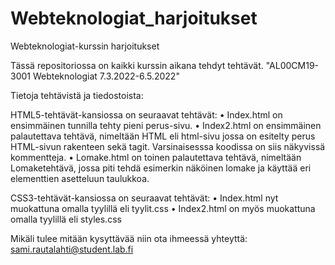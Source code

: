 # Webteknologiat_harjoitukset
Webteknologiat-kurssin harjoitukset

Tässä repositoriossa on kaikki kurssin aikana tehdyt tehtävät. "AL00CM19-3001 Webteknologiat 7.3.2022-6.5.2022"

Tietoja tehtävistä ja tiedostoista:

HTML5-tehtävät-kansiossa on seuraavat tehtävät:
•	Index.html on ensimmäinen tunnilla tehty pieni perus-sivu.
•	Index2.html on ensimmäinen palautettava tehtävä, nimeltään HTML eli html-sivu jossa on esitelty perus HTML-sivun rakenteen sekä tagit. Varsinaisesssa koodissa on siis näkyvissä kommentteja.
•	Lomake.html on toinen palautettava tehtävä, nimeltään Lomaketehtävä, jossa piti tehdä esimerkin näköinen lomake ja käyttää eri elementtien asetteluun taulukkoa.

CSS3-tehtävät-kansiossa on seuraavat tehtävät:
•	Index.html nyt muokattuna omalla tyylillä eli tyylit.css
•	Index2.html on myös muokattuna omalla tyylillä eli styles.css




Mikäli tulee mitään kysyttävää niin ota ihmeessä yhteyttä: sami.rautalahti@student.lab.fi
